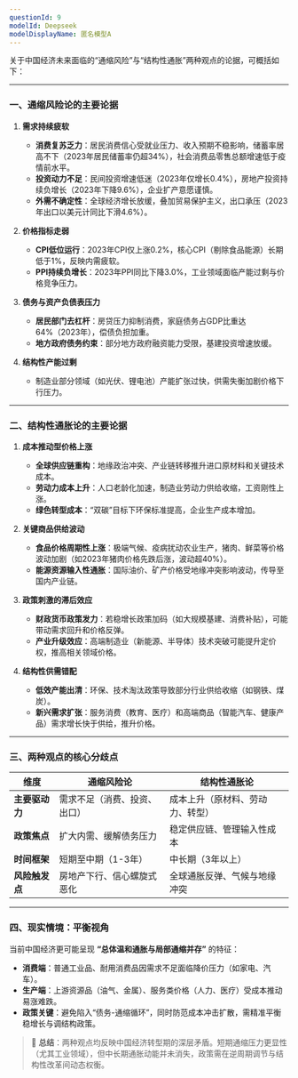 ```yaml
---
questionId: 9
modelId: Deepseek
modelDisplayName: 匿名模型A
---
```

关于中国经济未来面临的“通缩风险”与“结构性通胀”两种观点的论据，可概括如下：

---

### **一、通缩风险论的主要论据**
1. **需求持续疲软**  
   - **消费复苏乏力**：居民消费信心受就业压力、收入预期不稳影响，储蓄率居高不下（2023年居民储蓄率仍超34%），社会消费品零售总额增速低于疫情前水平。  
   - **投资动力不足**：民间投资增速低迷（2023年仅增长0.4%），房地产投资持续负增长（2023年下降9.6%），企业扩产意愿谨慎。  
   - **外需不确定性**：全球经济增长放缓，叠加贸易保护主义，出口承压（2023年出口以美元计同比下滑4.6%）。  

2. **价格指标走弱**  
   - **CPI低位运行**：2023年CPI仅上涨0.2%，核心CPI（剔除食品能源）长期低于1%，反映内需疲软。  
   - **PPI持续负增长**：2023年PPI同比下降3.0%，工业领域面临产能过剩与价格竞争压力。  

3. **债务与资产负债表压力**  
   - **居民部门去杠杆**：房贷压力抑制消费，家庭债务占GDP比重达64%（2023年），偿债负担加重。  
   - **地方政府债务约束**：部分地方政府融资能力受限，基建投资增速放缓。  

4. **结构性产能过剩**  
   - 制造业部分领域（如光伏、锂电池）产能扩张过快，供需失衡加剧价格下行压力。  

---

### **二、结构性通胀论的主要论据**
1. **成本推动型价格上涨**  
   - **全球供应链重构**：地缘政治冲突、产业链转移推升进口原材料和关键技术成本。  
   - **劳动力成本上升**：人口老龄化加速，制造业劳动力供给收缩，工资刚性上涨。  
   - **绿色转型成本**：“双碳”目标下环保标准提高，企业生产成本增加。  

2. **关键商品供给波动**  
   - **食品价格周期性上涨**：极端气候、疫病扰动农业生产，猪肉、鲜菜等价格波动加剧（如2023年猪肉价格先跌后涨，波动超40%）。  
   - **能源资源输入性通胀**：国际油价、矿产价格受地缘冲突影响波动，传导至国内产业链。  

3. **政策刺激的滞后效应**  
   - **财政货币政策发力**：若稳增长政策加码（如大规模基建、消费补贴），可能带动需求回升和价格反弹。  
   - **产业升级效应**：高端制造业（新能源、半导体）技术突破可能提升定价权，推高相关领域价格。  

4. **结构性供需错配**  
   - **低效产能出清**：环保、技术淘汰政策导致部分行业供给收缩（如钢铁、煤炭）。  
   - **新兴需求扩张**：服务消费（教育、医疗）和高端商品（智能汽车、健康产品）需求增长快于供给，推升价格。  

---

### **三、两种观点的核心分歧点**
| **维度**       | **通缩风险论**                | **结构性通胀论**              |
|----------------|-----------------------------|-----------------------------|
| **主要驱动力** | 需求不足（消费、投资、出口）  | 成本上升（原材料、劳动力、转型） |
| **政策焦点**   | 扩大内需、缓解债务压力        | 稳定供应链、管理输入性成本      |
| **时间框架**   | 短期至中期（1-3年）          | 中长期（3年以上）             |
| **风险触发点** | 房地产下行、信心螺旋式恶化    | 全球通胀反弹、气候与地缘冲突   |

---

### **四、现实情境：平衡视角**
当前中国经济更可能呈现 **“总体温和通胀与局部通缩并存”** 的特征：  
- **消费端**：普通工业品、耐用消费品因需求不足面临降价压力（如家电、汽车）。  
- **生产端**：上游资源品（油气、金属）、服务类价格（人力、医疗）受成本推动易涨难跌。  
- **政策关键**：避免陷入“债务-通缩循环”，同时防范成本冲击扩散，需精准平衡稳增长与调结构政策。  

> 📌 **总结**：两种观点均反映中国经济转型期的深层矛盾。短期通缩压力更显性（尤其工业领域），但中长期通胀动能并未消失，政策需在逆周期调节与结构性改革间动态权衡。